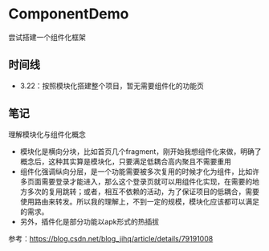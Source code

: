 # ComponentDemo
尝试搭建一个组件化框架

## 时间线

- 3.22：按照模块化搭建整个项目，暂无需要组件化的功能页

## 笔记

理解模块化与组件化概念
- 模块化是横向分块，比如首页几个fragment，刚开始我想组件化来做，明确了概念后，这种其实算是模块化，只要满足低耦合高内聚且不需要重用
- 组件化强调纵向分层，是一个功能需要被多次复用的时候才化为组件，比如许多页面需要登录才能进入，那么这个登录页就可以用组件化实现，在需要的地方多次的复用跳转；或者，相互不依赖的活动，为了保证项目的低耦合，需要使用路由来转发。所以我的理解上，不到一定的规模，模块化应该都可以满足的需求。
- 另外，插件化是部分功能以apk形式的热插拔

参考：https://blog.csdn.net/blog_jihq/article/details/79191008

